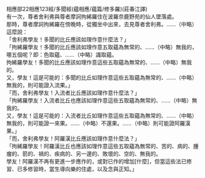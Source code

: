 相應部22相應123經/多聞經(蘊相應/蘊篇/修多羅)(莊春江譯)  
有一次，尊者舍利弗與尊者摩訶拘絺羅住在波羅奈鹿野苑的仙人墜落處。  
那時，尊者摩訶拘絺羅在傍晚時，從獨坐中出來，去見尊者舍利弗。……（中略）這麼說：  
「舍利弗學友！多聞的比丘應該如理作意什麼法？」  
「拘絺羅學友！多聞的比丘應該如理作意五取蘊為無常的、……（中略）無我的，哪五個呢？即：色取蘊、……（中略）識取蘊。  
拘絺羅學友！多聞的比丘應該如理作意這些五取蘊為無常的、……（中略）無我的。  
又，學友！這是可能的：多聞的比丘如理作意這些五取蘊為無常的、……（中略）無我的，則可能證入流果。」  
「而，舍利弗學友！入流者比丘應該如理作意什麼法？」  
「拘絺羅學友！入流者比丘也應該如理作意這些五取蘊為無常的、……（中略）無我的。  
又，學友！這是可能的：入流者比丘如理作意這些五取蘊為無常的、……（中略）無我的，則可能證一來果。……（中略）不還果。……（中略）則可能證阿羅漢果。」  
「而，舍利弗學友！阿羅漢比丘應該如理作意什麼法？」  
「拘絺羅學友！阿羅漢比丘也應該如理作意這些五取蘊為無常的、苦的、病的、腫瘤的、箭的、禍的、疾病的、另一邊的、敗壞的、空的、無我的。  
學友！阿羅漢不再有更進一步應作的，或對已作的增加[什麼]，但當這些法已修習、已多修習時，當生導向樂的住處，以及念與正知。」  
  
  
